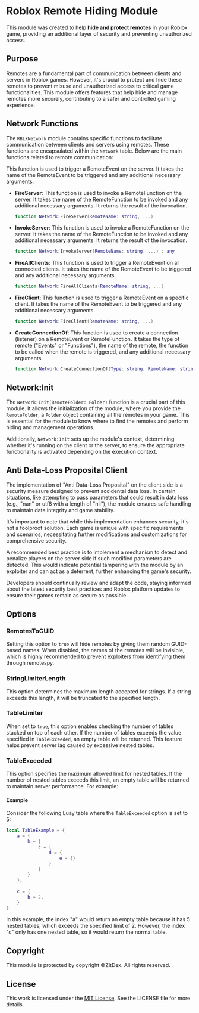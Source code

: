 # Roblox Remote Hiding Module

This module was created to help **hide and protect remotes** in your Roblox game, providing an additional layer of security and preventing unauthorized access.

## Purpose
Remotes are a fundamental part of communication between clients and servers in Roblox games. However, it's crucial to protect and hide these remotes to prevent misuse and unauthorized access to critical game functionalities. This module offers features that help hide and manage remotes more securely, contributing to a safer and controlled gaming experience.

## Network Functions

The `RBLXNetwork` module contains specific functions to facilitate communication between clients and servers using remotes. These functions are encapsulated within the `Network` table. Below are the main functions related to remote communication:

This function is used to trigger a RemoteEvent on the server. It takes the name of the RemoteEvent to be triggered and any additional necessary arguments.

- **FireServer**:
This function is used to invoke a RemoteFunction on the server. It takes the name of the RemoteFunction to be invoked and any additional necessary arguments. It returns the result of the invocation.
  ```lua
  function Network:FireServer(RemoteName: string, ...)
  ```

- **InvokeServer**:
This function is used to invoke a RemoteFunction on the server. It takes the name of the RemoteFunction to be invoked and any additional necessary arguments. It returns the result of the invocation.
  ```lua
  function Network:InvokeServer(RemoteName: string, ...) : any
  ```

- **FireAllClients**:
This function is used to trigger a RemoteEvent on all connected clients. It takes the name of the RemoteEvent to be triggered and any additional necessary arguments.
  ```lua
  function Network:FireAllClients(RemoteName: string, ...)
  ```

- **FireClient**:
This function is used to trigger a RemoteEvent on a specific client. It takes the name of the RemoteEvent to be triggered and any additional necessary arguments.
  ```lua
  function Network:FireClient(RemoteName: string, ...)
  ```

- **CreateConnectionOf**:
This function is used to create a connection (listener) on a RemoteEvent or RemoteFunction. It takes the type of remote ("Events" or "Functions"), the name of the remote, the function to be called when the remote is triggered, and any additional necessary arguments.
  ```lua
  function Network:CreateConnectionOf(Type: string, RemoteName: string, Function: <a>(a) -> (), ...)
  ```

## Network:Init

The `Network:Init(RemoteFolder: Folder)` function is a crucial part of this module. It allows the initialization of the module, where you provide the `RemoteFolder`, a `Folder` object containing all the remotes in your game. This is essential for the module to know where to find the remotes and perform hiding and management operations.

Additionally, `Network:Init` sets up the module's context, determining whether it's running on the client or the server, to ensure the appropriate functionality is activated depending on the execution context.

## Anti Data-Loss Proposital Client

The implementation of "Anti Data-Loss Proposital" on the client side is a security measure designed to prevent accidental data loss. In certain situations, like attempting to pass parameters that could result in data loss (e.g., "nan" or utf8 with a length of "nil"), the module ensures safe handling to maintain data integrity and game stability.

It's important to note that while this implementation enhances security, it's not a foolproof solution. Each game is unique with specific requirements and scenarios, necessitating further modifications and customizations for comprehensive security.

A recommended best practice is to implement a mechanism to detect and penalize players on the server side if such modified parameters are detected. This would indicate potential tampering with the module by an exploiter and can act as a deterrent, further enhancing the game's security.

Developers should continually review and adapt the code, staying informed about the latest security best practices and Roblox platform updates to ensure their games remain as secure as possible.

## Options

### RemotesToGUID
Setting this option to `true` will hide remotes by giving them random GUID-based names. When disabled, the names of the remotes will be invisible, which is highly recommended to prevent exploiters from identifying them through remotespy.

### StringLimiterLength
This option determines the maximum length accepted for strings. If a string exceeds this length, it will be truncated to the specified length.

### TableLimiter
When set to `true`, this option enables checking the number of tables stacked on top of each other. If the number of tables exceeds the value specified in `TableExceeded`, an empty table will be returned. This feature helps prevent server lag caused by excessive nested tables.

### TableExceeded
This option specifies the maximum allowed limit for nested tables. If the number of nested tables exceeds this limit, an empty table will be returned to maintain server performance. For example:

#### Example
Consider the following Luay table where the `TableExceeded` option is set to 5:

```lua
local TableExample = {
	a = {
		b = {
			c = {
				d = { 
					e = {}
				}
			}
		}
	},
	
	c = {
		b = 2,
	}
}
```

In this example, the index "a" would return an empty table because it has 5 nested tables, which exceeds the specified limit of 2. However, the index "c" only has one nested table, so it would return the normal table.

## Copyright

This module is protected by copyright ©ZitDex. All rights reserved.

## License

This work is licensed under the [MIT License](https://opensource.org/licenses/MIT). See the LICENSE file for more details.